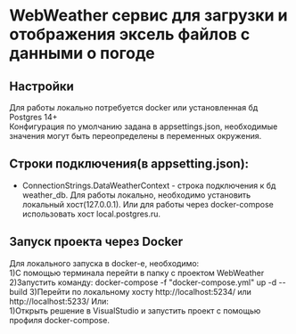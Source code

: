 WebWeather сервис для загрузки и отображения эксель файлов с данными о погоде
==============================


Настройки
---------
Для работы локально потребуется docker или установленная бд Postgres 14+  
Конфигурация по умолчанию задана в appsettings.json, необходимые значения могут быть переопределены в переменных окружения.

Строки подключения(в appsetting.json):
-------------------------------------
* ConnectionStrings.DataWeatherContext - строка подключения к бд weather_db.  Для работы локально, необходимо установить локальный хост(127.0.0.1). Или для работы через docker-compose использовать хост local.postgres.ru.

Запуск проекта через Docker
---------------------------
Для локального запуска в docker-е, необходимо:  
1)С помощью терминала перейти в папку с проектом WebWeather  
2)Запустить команду: docker-compose -f "docker-compose.yml" up -d --build 
3)Перейти по локальному хосту http://localhost:5234/ или http://localhost:5233/
Или:   
1)Открыть решение в VisualStudio и запустить проект с помощью профиля docker-compose.
